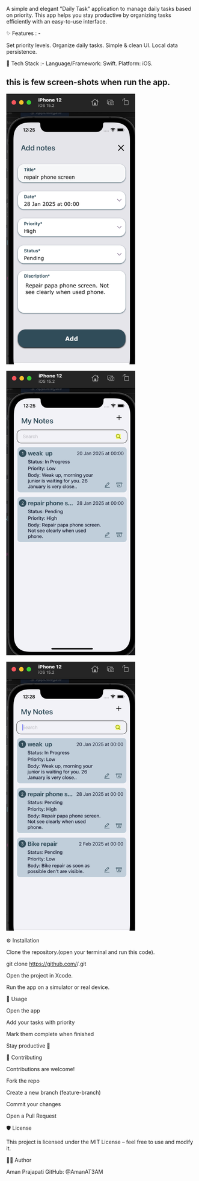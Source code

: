 A simple and elegant "Daily Task" application to manage daily tasks based on priority.
This app helps you stay productive by organizing tasks efficiently with an easy-to-use interface.

✨ Features : -

Set priority levels.
Organize daily tasks.
Simple & clean UI.
Local data persistence.

🚀 Tech Stack :-
Language/Framework: Swift.
Platform: iOS.



## this is few screen-shots when run the app.

![image alt](https://github.com/AmanAT3AM/Notes-keep-reminder-/blob/main/Screenshot%202025-10-02%20at%2012.25.15%20AM.png?raw=true)



![image alt](https://github.com/AmanAT3AM/Notes-keep-reminder-/blob/main/Screenshot%202025-10-02%20at%2012.25.42%20AM.png?raw=true)

![image alt](https://github.com/AmanAT3AM/Notes-keep-reminder-/blob/main/Screenshot%202025-10-02%20at%2012.28.18%20AM.png?raw=true)


⚙️ Installation

Clone the repository.(open your terminal and run this code).

git clone https://github.com/<your-username>/<repo-name>.git

Open the project in Xcode.

Run the app on a simulator or real device.



📌 Usage

Open the app

Add your tasks with priority

Mark them complete when finished

Stay productive 🚀


🤝 Contributing

Contributions are welcome!

Fork the repo

Create a new branch (feature-branch)

Commit your changes

Open a Pull Request



🛡️ License

This project is licensed under the MIT License – feel free to use and modify it.


👨‍💻 Author

Aman Prajapati
GitHub: @AmanAT3AM

